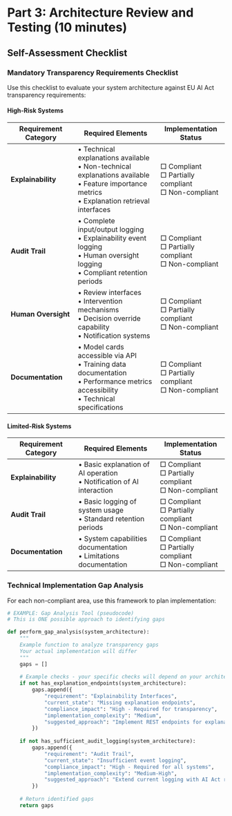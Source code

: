 
# Part 3: Architecture Review and Testing (10 minutes)
## Self-Assessment Checklist

### Mandatory Transparency Requirements Checklist

Use this checklist to evaluate your system architecture against EU AI Act transparency requirements:

#### High-Risk Systems

| Requirement Category | Required Elements | Implementation Status |
|---------------------|-------------------|------------------------|
| **Explainability** | • Technical explanations available<br>• Non-technical explanations available<br>• Feature importance metrics<br>• Explanation retrieval interfaces | □ Compliant<br>□ Partially compliant<br>□ Non-compliant |
| **Audit Trail** | • Complete input/output logging<br>• Explainability event logging<br>• Human oversight logging<br>• Compliant retention periods | □ Compliant<br>□ Partially compliant<br>□ Non-compliant |
| **Human Oversight** | • Review interfaces<br>• Intervention mechanisms<br>• Decision override capability<br>• Notification systems | □ Compliant<br>□ Partially compliant<br>□ Non-compliant |
| **Documentation** | • Model cards accessible via API<br>• Training data documentation<br>• Performance metrics accessibility<br>• Technical specifications | □ Compliant<br>□ Partially compliant<br>□ Non-compliant |

#### Limited-Risk Systems

| Requirement Category | Required Elements | Implementation Status |
|---------------------|-------------------|------------------------|
| **Explainability** | • Basic explanation of AI operation<br>• Notification of AI interaction | □ Compliant<br>□ Partially compliant<br>□ Non-compliant |
| **Audit Trail** | • Basic logging of system usage<br>• Standard retention periods | □ Compliant<br>□ Partially compliant<br>□ Non-compliant |
| **Documentation** | • System capabilities documentation<br>• Limitations documentation | □ Compliant<br>□ Partially compliant<br>□ Non-compliant |

### Technical Implementation Gap Analysis

For each non-compliant area, use this framework to plan implementation:

```python
# EXAMPLE: Gap Analysis Tool (pseudocode)
# This is ONE possible approach to identifying gaps

def perform_gap_analysis(system_architecture):
    """
    Example function to analyze transparency gaps
    Your actual implementation will differ
    """
    gaps = []
    
    # Example checks - your specific checks will depend on your architecture
    if not has_explanation_endpoints(system_architecture):
        gaps.append({
            "requirement": "Explainability Interfaces",
            "current_state": "Missing explanation endpoints",
            "compliance_impact": "High - Required for transparency",
            "implementation_complexity": "Medium",
            "suggested_approach": "Implement REST endpoints for explanation retrieval"
        })
    
    if not has_sufficient_audit_logging(system_architecture):
        gaps.append({
            "requirement": "Audit Trail",
            "current_state": "Insufficient event logging",
            "compliance_impact": "High - Required for all systems",
            "implementation_complexity": "Medium-High",
            "suggested_approach": "Extend current logging with AI Act required fields"
        })
    
    # Return identified gaps
    return gaps
```

